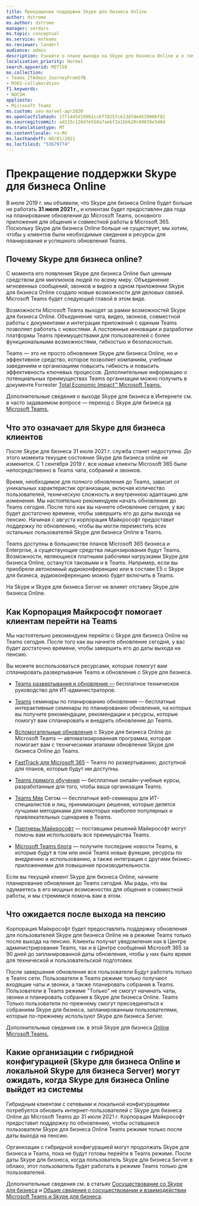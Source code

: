 ```yaml
---
title: Прекращение поддержки Skype для бизнеса Online
author: dstrome
ms.author: dstrome
manager: serdars
ms.topic: conceptual
ms.service: msteams
ms.reviewer: landerl
audience: admin
description: Узнайте о плане выхода на Skype для бизнеса Online и о том, как корпорация Майкрософт помогает клиентам перейти на Teams.
localization_priority: Normal
search.appverid: MET150
ms.collection:
- Teams_ITAdmin_JourneyFromSfB
- M365-collaboration
f1.keywords:
- NOCSH
appliesto:
- Microsoft Teams
ms.custom: seo-marvel-apr2020
ms.openlocfilehash: 17f1445d19961cc6f7825fc613dfde453900bf82
ms.sourcegitcommit: ad215c120d7e550a7aebf2e1bb620c69039e5d8d
ms.translationtype: MT
ms.contentlocale: ru-RU
ms.lasthandoff: 08/01/2021
ms.locfileid: "53679774"
---
```

# <a name="skype-for-business-online-retirement"></a>Прекращение поддержки Skype для бизнеса Online

В июле 2019 г. мы объявили, что Skype для бизнеса Online будет больше не работать **31 июля 2021 г.,** и клиентам будет предоставлен два года на планирование обновления до Microsoft Teams, основного приложения для общения и совместной работы в Microsoft 365. Поскольку Skype для бизнеса Online больше не существует, мы хотим, чтобы у клиентов были необходимые сведения и ресурсы для планирования и успешного обновления Teams.

## <a name="why-is-skype-for-business-online-retiring"></a>Почему Skype для бизнеса online?

С момента его появления Skype для бизнеса Online был ценным средством для миллионов людей по всему миру. Объединение мгновенных сообщений, звонков и видео в одном приложении Skype для бизнеса Online создало новые возможности для деловых связей. Microsoft Teams будет следующей главой в этом виде.

Возможности Microsoft Teams выходят за рамки возможностей Skype для бизнеса Online. Объединение чата, видео, звонков, совместной работы с документами и интеграции приложений с единым Teams позволяет работать с новостями. А постоянные инновации и разработки платформы Teams преимуществами для пользователей с более функциональными возможностями, гибкостью и безопасностью.

Teams — это не просто обновление Skype для бизнеса Online, но и эффективное средство, которое позволяет компаниям, учебным заведениям и организациям повысить гибкость и повысить эффективность ключевых процессов. Дополнительные информацию о потенциальных преимуществах Teams организации можно получить в документе Forrester [Total Economic Impact™ Microsoft Teams.](https://www.microsoft.com/microsoft-365/blog/wp-content/uploads/sites/2/2019/04/Total-Economic-Impact-Microsoft-Teams.pdf?rtc=1)

Дополнительные сведения о выходе Skype для бизнеса в Интернете см. в часто задаваемом вопросе — переход с Skype для бизнеса [на Microsoft Teams.](FAQ-journey.yml)

## <a name="what-this-means-for-skype-for-business-customers"></a>Что это означает для Skype для бизнеса клиентов

После Skype для бизнеса 31 июля 2021 г. служба станет недоступна. До этого момента текущее состояние Skype для бизнеса online не изменится. С 1 сентября 2019 г. все новые клиенты Microsoft 365 были непосредственно в Teams чата, собраний и звонков.

Время, необходимое для полного обновления до Teams, зависит от уникальных характеристик организации, включая количество пользователей, техническую сложность и внутреннюю адаптацию для изменения. Мы настоятельно рекомендуем начать обновление до Teams сегодня. После того как вы начнете обновление сегодня, у вас будет достаточно времени, чтобы завершить его до даты выхода на пенсию. Начиная с августа корпорация Майкрософт предоставит поддержку по обновлению, чтобы вы могли переместить всех остальных пользователей Skype для бизнеса Online в Teams.

Teams доступны в большинстве планов Microsoft 365 бизнеса и Enterprise, а существующие средства лицензирования будут Teams. Возможности, являющиеся платными рабочими нагрузками Skype для бизнеса Online, останутся таковыми и в Teams. Например, если вы приобрели автономный аудиоконференцию или в составе E5 с Skype для бизнеса, аудиоконференцию можно будет включить в Teams.

На Skype и Skype для бизнеса Server не влияет отставку Skype для бизнеса Online.

## <a name="how-microsoft-is-helping-customers-upgrade-to-teams"></a>Как Корпорация Майкрософт помогает клиентам перейти на Teams

Мы настоятельно рекомендуем перейти с Skype для бизнеса Online на Teams сегодня. После того как вы начнете обновление сегодня, у вас будет достаточно времени, чтобы завершить его до даты выхода на пенсию.

Вы можете воспользоваться ресурсами, которые помогут вам спланировать развертывание Teams и обновление с Skype для бизнеса.

- [Teams развертывания и обновления —](upgrade-start-here.md) бесплатное техническое руководство для ИТ-администраторов.

- [Teams](./upgrade-workshops-landing-page.yml) семинары по планированию обновления — бесплатные интерактивные семинары по планированию обновления, на которых вы получите рекомендации, рекомендации и ресурсы, которые помогут вам спланировать и внедрить обновление до Teams.

- [Вспомогательные обновления](upgrade-assisted.md) с Skype для бизнеса Online до Microsoft Teams — автоматизированная программа, которая помогает вам с техническими этапами обновления Skype для бизнеса Online до Teams.

- [FastTrack для Microsoft 365](https://www.microsoft.com/fasttrack/microsoft-365) – Teams по развертыванию, доступной для планов, которые будут им доступны.

- [Teams прямого обучения](./instructor-led-training-teams-landing-page.yml) — бесплатные онлайн-учебные курсы, разработанные для того, чтобы ваша организация Teams.

- [Teams Мяк](./chalk-talks-landing-page.yml) Сегом — бесплатные веб-семинары для ИТ-специалистов и лиц, принимающих решения, которые делятся лучшими методиками для некоторых наиболее популярных и привлекательных сценариев в Teams.

- [Партнеры Майкрософт](https://www.microsoft.com/solution-providers/home) — поставщики решений Майкрософт могут помочь вам использовать все преимущества Teams.

- [Microsoft Teams блога](https://techcommunity.microsoft.com/t5/microsoft-teams-blog/bg-p/MicrosoftTeamsBlog) — получите последние новости Teams, в которые будут в том или иной Teams новые функции, ресурсы по внедрению и использованию, а также интеграция с другими бизнес-приложениями для повышения производительности.

Если вы текущий клиент Skype для бизнеса Online, начните планирование обновления до Teams сегодня. Мы рады, что вы одумаетесь в его мощных возможностях для общения и совместной работы, и мы стремимся помочь вам в этом.

## <a name="what-to-expect-post-retirement"></a>Что ожидается после выхода на пенсию

Корпорация Майкрософт будет предоставлять поддержку обновления для пользователей Skype для бизнеса Online не в режиме Teams только после выхода на пенсию. Клиенты получат уведомления как в Центре администрирования Teams, так и в Центре сообщений Microsoft 365 за 90 дней до запланированной даты обновления, чтобы у них было время для технической и пользовательской подготовки.

После завершения обновления все пользователи Будут работать только в Teams сети. Пользователи в Teams режиме только получают входящие чаты и звонки, а также планировать собрания в Teams. Пользователи в Teams режиме "Только" не смогут начинать чаты, звонки и планировать собрания в Skype для бизнеса Online. Teams Только пользователи по-прежнему смогут присоединяться к собраниям Skype для бизнеса, запланированным пользователями, которые по-прежнему используют Skype для бизнеса Server.

Дополнительные сведения см. в этой Skype для бизнеса [Online Microsoft Teams.](upgrade-assisted.md)

## <a name="what-organizations-with-hybrid-configurations-skype-for-business-online-and-on-premises-skype-for-business-server-can-expect-when-skype-for-business-online-retires"></a>Какие организации с гибридной конфигурацией (Skype для бизнеса Online и локальной Skype для бизнеса Server) могут ожидать, когда Skype для бизнеса Online выйдет из системы

Гибридным клиентам с сетевыми и локальной конфигурациями потребуется обновить интернет-пользователей с Skype для бизнеса Online до Microsoft Teams до 31 июля 2021 г.
Корпорация Майкрософт предоставит поддержку по обновлению, чтобы оставшиеся пользователи Skype для бизнеса Online Teams режиме только после даты выхода на пенсию.

Организации с гибридной конфигурацией могут продолжать Skype для бизнеса и Teams, пока не будут готовы перейти в Teams режиме. После даты Skype для бизнеса, когда пользователь Skype для бизнеса Server в облако, этот пользователь будет работать в режиме Teams только для пользователей.

Дополнительные сведения см. в статьях [Сосуществование со Skype для бизнеса](coexistence-chat-calls-presence.md) и [Общие сведения о сосуществовании и взаимодействии Microsoft Teams и Skype для бизнеса](teams-and-skypeforbusiness-coexistence-and-interoperability.md).
